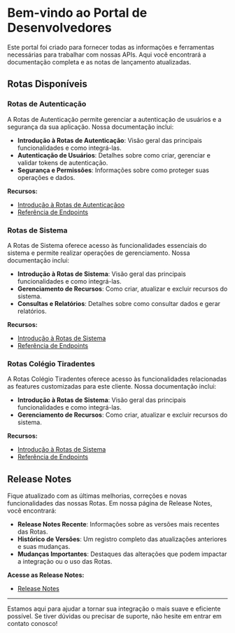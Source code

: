 # Bem-vindo ao Portal de Desenvolvedores


Este portal foi criado para fornecer todas as informações e ferramentas necessárias para trabalhar com nossas APIs. Aqui você encontrará a documentação completa e as notas de lançamento atualizadas.

## Rotas Disponíveis

### Rotas de Autenticação

A Rotas de Autenticação permite gerenciar a autenticação de usuários e a segurança da sua aplicação. Nossa documentação inclui:

- **Introdução à Rotas de Autenticação**: Visão geral das principais funcionalidades e como integrá-las.
- **Autenticação de Usuários**: Detalhes sobre como criar, gerenciar e validar tokens de autenticação.
- **Segurança e Permissões**: Informações sobre como proteger suas operações e dados.

**Recursos:**

- [Introdução à Rotas de Autenticaçãoo](/AlppiDocumentation/api/authentication/)
- [Referência de Endpoints](/AlppiDocumentation/api/authentication/login.md)


### Rotas de Sistema

A Rotas de Sistema oferece acesso às funcionalidades essenciais do sistema e permite realizar operações de gerenciamento. Nossa documentação inclui:

- **Introdução à Rotas de Sistema**: Visão geral das principais funcionalidades e como integrá-las.
- **Gerenciamento de Recursos**: Como criar, atualizar e excluir recursos do sistema.
- **Consultas e Relatórios**: Detalhes sobre como consultar dados e gerar relatórios.

**Recursos:**

- [Introdução à Rotas de Sistema](/AlppiDocumentation/api/system/)
- [Referência de Endpoints](/AlppiDocumentation/api/system/campus.md)


### Rotas Colégio Tiradentes

A Rotas Colégio Tiradentes oferece acesso às funcionalidades relacionadas as features customizadas para este cliente. Nossa documentação inclui:

- **Introdução à Rotas de Sistema**: Visão geral das principais funcionalidades e como integrá-las.
- **Gerenciamento de Recursos**: Como criar, atualizar e excluir recursos do sistema.

**Recursos:**

- [Introdução à Rotas de Sistema](/AlppiDocumentation/api/ct_requests/)
- [Referência de Endpoints](/AlppiDocumentation/api/ct_requests/internal_note.md)


## Release Notes

Fique atualizado com as últimas melhorias, correções e novas funcionalidades das nossas Rotas. Em nossa página de Release Notes, você encontrará:

- **Release Notes Recente**: Informações sobre as versões mais recentes das Rotas.
- **Histórico de Versões**: Um registro completo das atualizações anteriores e suas mudanças.
- **Mudanças Importantes**: Destaques das alterações que podem impactar a integração ou o uso das Rotas.

**Acesse as Release Notes:**

- [Release Notes](/AlppiDocumentation/release-notes/v1/v1.0.0.md)

---

Estamos aqui para ajudar a tornar sua integração o mais suave e eficiente possível. Se tiver dúvidas ou precisar de suporte, não hesite em entrar em contato conosco!


